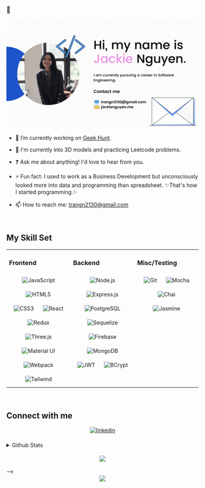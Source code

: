 ### 👋

<!--
**jackie-ng/jackie-ng** is a ✨ _special_ ✨ repository because its `README.md` (this file) appears on your GitHub profile.

-->
<div align="center">
  <!--
<img  src="" align="center" style="width: 75%" />
-->
</div>

![](https://github.com/jackie-ng/jackie-ng/blob/main/banner.gif)

- 🔭 I’m currently working on [Geek Hunt](https://geek-hunt.web.app/).

- 🧐 I'm currently into 3D models and practicing Leetcode problems.
 
- ❓ Ask me about anything! I'd love to hear from you.

- ⚡️ Fun fact: I used to work as a Business Development but unconsciously 
     looked more into data and programming than spreadsheet. 
     ✨That's how I started programming.✨

- 📫 How to reach me: trangn2130@gmail.com

<br/>

## My Skill Set

<table><tr><td valign="top" width="33%">

### Frontend

<div align="center">
<img style="margin: 10px" src="https://profilinator.rishav.dev/skills-assets/javascript-original.svg" alt="JavaScript" height="50" />
<img style="margin: 10px" src="https://profilinator.rishav.dev/skills-assets/html5-original-wordmark.svg" alt="HTML5" height="50" />
<img style="margin: 10px" src="https://profilinator.rishav.dev/skills-assets/css3-original-wordmark.svg" alt="CSS3" height="50" />
<img style="margin: 10px" src="https://profilinator.rishav.dev/skills-assets/react-original-wordmark.svg" alt="React" height="50" />
<img style="margin: 10px" src="https://profilinator.rishav.dev/skills-assets/redux-original.svg" alt="Redux" height="50" />
<img style="margin: 10px" src="https://cdn.worldvectorlogo.com/logos/threejs-1.svg" alt="Three.js" height="40" />
<img style="margin: 10px" src="https://cdn.worldvectorlogo.com/logos/material-ui-1.svg" alt="Material UI" height="40" />
<img style="margin: 10px" src="https://profilinator.rishav.dev/skills-assets/webpack-original.svg" alt="Webpack" height="40" />
<img style="margin: 10px" src="https://cdn.worldvectorlogo.com/logos/tailwind-css-wordmark.svg" alt="Tailwind" height="20" />
</div>

</td><td valign="top" width="33%">

### Backend

<div align="center">
<img style="margin: 10px" src="https://profilinator.rishav.dev/skills-assets/nodejs-original-wordmark.svg" alt="Node.js" height="50" />
<img style="margin: 10px" src="https://ih1.redbubble.net/image.438908244.6144/st,small,507x507-pad,600x600,f8f8f8.u2.jpg" alt="Express.js" height="50" />
<img style="margin: 10px" src="https://profilinator.rishav.dev/skills-assets/postgresql-original-wordmark.svg" alt="PostgreSQL" height="50" />
<img style="margin: 10px" src="https://brandslogos.com/wp-content/uploads/images/sequelize-logo.png" alt="Sequelize" height="50"/>
<img style="margin: 10px" src="https://cdn.worldvectorlogo.com/logos/firebase-1.svg" alt="Firebase" height="50"/>
  <img style="margin: 10px" src="https://cdn.worldvectorlogo.com/logos/mongodb-icon-1.svg" alt="MongoDB" height="50">
<img style="margin: 10px" src="https://vegibit.com/wp-content/uploads/2018/07/JSON-Web-Token-Authentication-With-Node.png" alt="JWT" height="50"/>
<img style="margin: 10px" src="https://cybersensor.files.wordpress.com/2018/08/bcrypt-logo.jpg?w=605" alt="BCrypt" height="50">
</div>

</td><td valign="top" width="33%">

### Misc/Testing

<div align="center">
<img style="margin: 10px" src="https://profilinator.rishav.dev/skills-assets/git-scm-icon.svg" alt="Git" height="50" />
<img style="margin: 10px" src="https://profilinator.rishav.dev/skills-assets/mocha.png" alt="Mocha" height="50" />
<img style="margin: 10px" src="https://profilinator.rishav.dev/skills-assets/chai.png" alt="Chai" height="50" />
<img style="margin: 10px" src="https://howtodoinjava.com/wp-content/uploads/2016/07/Jasmine-Logo.png" alt="Jasmine" height="50"/>
</div>

</td></tr></table>

<br/>

## Connect with me

<div align="center">

<a href="https://www.linkedin.com/in/jackie-ng303/" target="_blank">
<img src=https://cdn.worldvectorlogo.com/logos/linkedin.svg?&style=for-the-badge&logo=linkedin&logoColor=white alt=linkedin style="margin-bottom: 5px;" height="30"/>
</a>

</div>

<br/>

<details><summary> Github Stats </summary><div align="center"><img src="https://github-readme-stats.vercel.app/api?username=jackie-ng&show_icons=true&count_private=true&hide_border=true&theme=default " align="center" /></div>

<div align="center"><img src="https://github-readme-stats.vercel.app/api/top-langs/?username=jackie-ng&hide_border=true&count_private=true&layout=compact&theme=default &langs_count=5" align="center" /></div></details>

<br/>
<!-- <details><summary> Leetcode Stats </summary>
<!-- <div align="center"><img src="https://spotify-github-profile.vercel.app/api/view?uid=d0wblxovw6jzkowl21do8ob0w&cover_image=true&theme=cobalt" /></div> -->
<div align="center"><img src="https://leetcode-stats-six.vercel.app/api?username=chuame&theme=default" align="center"/>
</div></details>
<br/>  -->

<div align="center">
<img src="https://komarev.com/ghpvc/?username=jackie-ng&&style=flat-square" align="center" />
</div>

<br />
